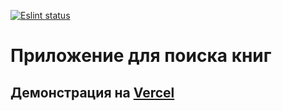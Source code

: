 [![Eslint status](https://github.com/usernaimandrey/book-search-engine/actions/workflows/node.js.yml/badge.svg)](https://github.com/usernaimandrey/book-search-engine/actions/workflows/node.js.yml)

# Приложение для поиска книг
## Демонстрация на [Vercel](https://book-search-engine-b4tz10z5f-usernaimandrey.vercel.app/)
